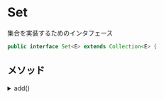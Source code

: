 # Set

集合を実装するためのインタフェース

```java
public interface Set<E> extends Collection<E> {

```

## メソッド

<details><summary>add()</summary>

### add()

要素を追加します。

```java
boolean add(E e);
```

</details>

